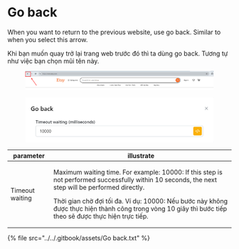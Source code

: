 # Go back

When you want to return to the previous website, use go back. Similar to when you select this arrow.

Khi bạn muốn quay trở lại trang web trước đó thì ta dùng go back. Tương tự như việc bạn chọn mũi tên này.

<figure><img src="../../.gitbook/assets/image (1) (1) (1) (1) (1) (1) (1) (1) (1) (1) (1) (1) (1) (1) (1) (1) (1) (1) (1) (1) (1).png" alt=""><figcaption></figcaption></figure>

<figure><img src="../../.gitbook/assets/Go back.png" alt=""><figcaption></figcaption></figure>

| parameter       | illustrate                                                                                                                                                                                                                                                                                                                    |
| --------------- | ----------------------------------------------------------------------------------------------------------------------------------------------------------------------------------------------------------------------------------------------------------------------------------------------------------------------------- |
| Timeout waiting | <p>Maximum waiting time. For example: 10000: If this step is not performed successfully within 10 seconds, the next step will be performed directly.</p><p></p><p>Thời gian chờ đợi tối đa. Ví dụ: 10000: Nếu bước này không được thực hiện thành công trong vòng 10 giây thì bước tiếp theo sẽ được thực hiện trực tiếp.</p> |

{% file src="../../.gitbook/assets/Go back.txt" %}
